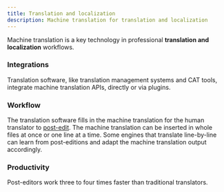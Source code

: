 ```yaml
---
title: Translation and localization
description: Machine translation for translation and localization
---
```


Machine translation is a key technology in professional **translation and localization** workflows.

### Integrations

Translation software, like translation management systems and CAT tools, integrate machine translation APIs, directly or via plugins.

### Workflow

The translation software fills in the machine translation for the human translator to [post-edit](/workflows/post-edition.md). The machine translation can be inserted in whole files at once or one line at a time. Some engines that translate line-by-line can learn from post-editions and adapt the machine translation output accordingly.

### Productivity

Post-editors work three to four times faster than traditional translators.
